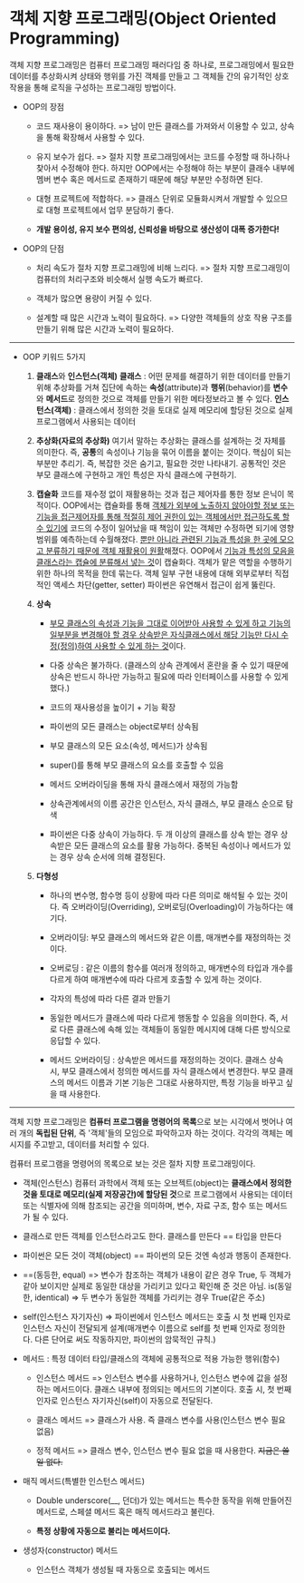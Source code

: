 # 객체 지향 프로그래밍(Object Oriented Programming)

객체 지향 프로그래밍은 컴퓨터 프로그래밍 패러다임 중 하나로, 프로그래밍에서 필요한 데이터를 추상화시켜 상태와 행위를 가진 객체를 만들고 그 객체들 간의 유기적인 상호작용을 통해 로직을 구성하는 프로그래밍 방법이다.

- OOP의 장점
  
  - 코드 재사용이 용이하다. => 남이 만든 클래스를 가져와서 이용할 수 있고, 상속을 통해 확장해서 사용할 수 있다.
  
  - 유지 보수가 쉽다. => 절차 지향 프로그래밍에서는 코드를 수정할 때 하나하나 찾아서 수정해야 한다. 하지만 OOP에서는 수정해야 하는 부분이 클래수 내부에 멤버 변수 혹은 메서드로 존재하기 때문에 해당 부분만 수정하면 된다.
  
  - 대형 프로젝트에 적합하다. => 클래스 단위로 모듈화시켜서 개발할 수 있으므로 대형 프로젝트에서 업무 분담하기 좋다.
  
  - **개발 용이성, 유지 보수 편의성, 신뢰성을 바탕으로 생산성이 대폭 증가한다!**

- OOP의 단점
  
  - 처리 속도가 절차 지향 프로그래밍에 비해 느리다. => 절차 지향 프로그래밍이 컴퓨터의 처리구조와 비슷해서 실행 속도가 빠르다.
  
  - 객체가 많으면 용량이 커질 수 있다.
  
  - 설계할 때 많은 시간과 노력이 필요하다. => 다양한 객체들의 상호 작용 구조를 만들기 위해 많은 시간과 노력이 필요하다.

---

- OOP 키워드 5가지
  
  1. **클래스**와 **인스턴스(객체)**
     **클래스** : 어떤 문제를 해결하기 위한 데이터를 만들기 위해 추상화를 거쳐 집단에 속하는 **속성**(attribute)과 **행위**(behavior)를 **변수**와 **메서드**로 정의한 것으로 객체를 만들기 위한 메타정보라고 볼 수 있다.
     **인스턴스(객체)** : 클래스에서 정의한 것을 토대로 실제 메모리에 할당된 것으로 실제 프로그램에서 사용되는 데이터
  
  2. **추상화(자료의 추상화)**
     여기서 말하는 추상화는 클래스를 설계하는 것 자체를 의미한다. 즉, **공통**의 속성이나 기능을 묶어 이름을 붙이는 것이다.
     핵심이 되는 부분만 추리기. 즉, 복잡한 것은 숨기고, 필요한 것만 나타내기. 공통적인 것은 부모 클래스에 구현하고 개인 특성은 자식 클래스에 구현하기.
  
  3. **캡슐화**
     코드를 재수정 없이 재활용하는 것과 접근 제어자를 통한 정보 은닉이 목적이다.
     OOP에서는 캡슐화를 통해 <u>객체가 외부에 노출하지 않아야할 정보 또는 기능을 접근제어자를  통해 적절히 제어 권한이 있는 객체에서만 접근하도록 할 수 있기에</u> 코드의 수정이 일어났을 때 책임이 있는 객체만 수정하면 되기에 영향 범위를 예측하는데 수월해졌다. <u>뿐만 아니라 관련된 기능과 특성을 한 곳에 모으고 분류하기 때문에 객체 재활용이 원활</u>해졌다.
     OOP에서 <u>기능과 특성의 모음을 클래스라는 캡슐에 분류해서 넣는 것</u>이 캡슐화다. 객체가 맡은 역할을 수행하기 위한 하나의 목적을 한데 묶는다.
     객체 일부 구현 내용에 대해 외부로부터 직접적인 액세스 차단(getter, setter)
     파이썬은 유연해서 접근이 쉽게 뚫린다.
  
  4. **상속**
     
     - <u>부모 클래스의 속성과 기능을 그대로 이어받아 사용할 수 있게 하고 기능의 일부분을 변경해야 할 경우 상속받은 자식클래스에서 해당 기능만 다시 수정(정의)하여 사용할 수 있게 하는 것</u>이다. 
     
     - 다중 상속은 불가하다. (클래스의 상속 관계에서 혼란을 줄 수 있기 때문에 상속은 반드시 하나만 가능하고 필요에 따라 인터페이스를 사용할 수 있게 했다.) 
     
     - 코드의 재사용성을 높이기 + 기능 확장
     
     - 파이썬의 모든 클래스는 object로부터 상속됨
     
     - 부모 클래스의 모든 요소(속성, 메서드)가 상속됨
     
     - super()를 통해 부모 클래스의 요소를 호출할 수 있음
     
     - 메서드 오버라이딩을 통해 자식 클래스에서 재정의 가능함
     
     - 상속관계에서의 이름 공간은 인스턴스, 자식 클래스, 부모 클래스 순으로 탐색
     
     - 파이썬은 다중 상속이 가능하다. 두 개 이상의 클래스를 상속 받는 경우 상속받은 모든 클래스의 요소를 활용 가능하다. 중복된 속성이나 메서드가 있는 경우 상속 순서에 의해 결정된다.
  
  5. **다형성**
     
     - 하나의 변수명, 함수명 등이 상황에 따라 다른 의미로 해석될 수 있는 것이다. 즉 오버라이딩(Overriding), 오버로딩(Overloading)이 가능하다는 얘기다.
     
     - 오버라이딩: 부모 클래스의 메서드와 같은 이름, 매개변수를 재정의하는 것이다.
     
     - 오버로딩 : 같은 이름의 함수를 여러개 정의하고, 매개변수의 타입과 개수를 다르게 하여 매개변수에 따라 다르게 호출할 수 있게 하는 것이다.
     
     - 각자의 특성에 따라 다른 결과 만들기
     
     - 동일한 메서드가 클래스에 따라 다르게 행동할 수 있음을 의미한다. 즉, 서로 다른 클래스에 속해 있는 객체들이 동일한 메시지에 대해 다른 방식으로 응답할 수 있다.
     
     - 메서드 오버라이딩 : 상속받은 메서드를 재정의하는 것이다. 클래스 상속 시, 부모 클래스에서 정의한 메서드를 자식 클래스에서 변경한다. 부모 클래스의 메서드 이름과 기본 기능은 그대로 사용하지만, 특정 기능을 바꾸고 싶을 때 사용한다.

---

객체 지향 프로그래밍은 **컴퓨터 프로그램을 명령어의 목록**으로 보는 시각에서 벗어나 여러 개의 **독립된 단위**, 즉 '객체'들의 모임으로 파악하고자 하는 것이다. 각각의 객체는 메시지를 주고받고, 데이터를 처리할 수 있다.

컴퓨터 프로그램을 명령어의 목록으로 보는 것은 절차 지향 프로그래밍이다.

- 객체(인스턴스)
  컴퓨터 과학에서 객체 또는 오브젝트(object)는 **클래스에서 정의한 것을 토대로 메모리(실제 저장공간)에 할당된 것**으로 프로그램에서 사용되는 데이터 또는 식별자에 의해 참조되는 공간을 의미하며, 변수, 자료 구조, 함수 또는 메서드가 될 수 있다.

- 클래스로 만든 객체를 인스턴스라고도 한다.
  클래스를 만든다 == 타입을 만든다

- 파이썬은 모든 것이 객체(object) == 파이썬의 모든 것엔 속성과 행동이 존재한다.

- ==(동등한, equal) => 변수가 참조하는 객체가 내용이 같은 경우 True, 두 객체가 같아 보이지만 실제로 동일한 대상을 가리키고 있다고 확인해 준 것은 아님.
  is(동일한, identical) => 두 변수가 동일한 객체를 가리키는 경우 True(같은 주소)

- self(인스턴스 자기자신) => 파이썬에서 인스턴스 메서드는 호출 시 첫 번째 인자로 인스턴스 자신이 전달되게 설계(매개변수 이름으로 self를 첫 번째 인자로 정의한다. 다른 단어로 써도 작동하지만, 파이썬의 암묵적인 규칙.)

- 메서드 : 특정 데이터 타입/클래스의 객체에 공통적으로 적용 가능한 행위(함수)
  
  - 인스턴스 메서드 => 인스턴스 변수를 사용하거나, 인스턴스 변수에 값을 설정하는 메서드이다. 클래스 내부에 정의되는 메서드의 기본이다. 호출 시, 첫 번째 인자로 인스턴스 자기자신(self)이 자동으로 전달된다.
  
  - 클래스 메서드 => 클래스가 사용. 즉 클래스 변수를 사용(인스턴스 변수 필요 없음)
  
  - 정적 메서드 => 클래스 변수, 인스턴스 변수 필요 없을 때 사용한다. ~~지금은 쓸 일 없다.~~

- 매직 메서드(특별한 인스턴스 메서드)
  
  - Double underscore(__, 던더)가 있는 메서드는 특수한 동작을 위해 만들어진 메서드로, 스페셜 메서드 혹은 매직 메서드라고 불린다.
  
  - **특정 상황에 자동으로 불리는 메서드이다.**

- 생성자(constructor) 메서드
  
  - 인스턴스 객체가 생성될 때 자동으로 호출되는 메서드